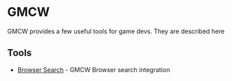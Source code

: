 # GMCW

GMCW provides a few useful tools for game devs. They are described here

## Tools
* [Browser Search](search) - GMCW Browser search integration
